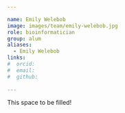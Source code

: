 ```yaml
---

name: Emily Welebob
image: images/team/emily-welebob.jpg
role: bioinformatician
group: alum
aliases:
  - Emily Welebob
links:
#  orcid: 
#  email: 
#  github: 
 
---
```


This space to be filled!

